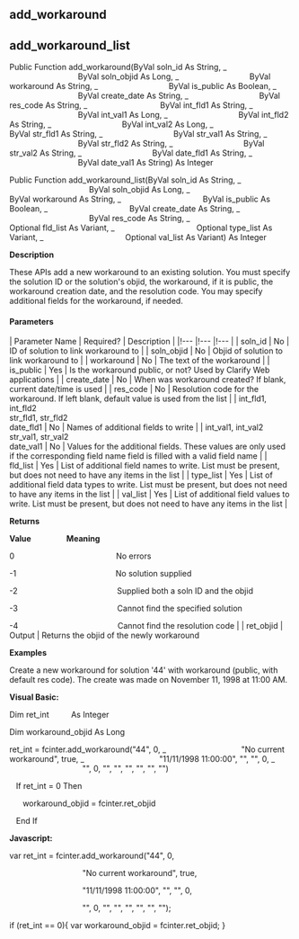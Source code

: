 add_workaround
--------------

add_workaround_list
---------------------

Public Function add_workaround(ByVal soln_id As String, _
                               ByVal soln_objid As Long, _
                               ByVal workaround As String, _
                               ByVal is_public As Boolean, _
                               ByVal create_date As String, _
                               ByVal res_code As String, _ 
                               ByVal int_fld1 As String, _
                               ByVal int_val1 As Long, _
                               ByVal int_fld2 As String, _
                               ByVal int_val2 As Long, _
                               ByVal str_fld1 As String, _
                               ByVal str_val1 As String, _
                               ByVal str_fld2 As String, _
                               ByVal str_val2 As String, _
                               ByVal date_fld1 As String, _
                               ByVal date_val1 As String) As Integer

Public Function add_workaround_list(ByVal soln_id As String, _
                                    ByVal soln_objid As Long, _
                                    ByVal workaround As String, _
                                    ByVal is_public As Boolean, _
                                    ByVal create_date As String, _
                                    ByVal res_code As String, _
                                    Optional fld_list As Variant, _
                                    Optional type_list As Variant, _
                                    Optional val_list As Variant) As Integer

**Description**

These APIs add a new workaround to an existing solution. You must specify the solution ID or the solution's objid, the workaround, if it is public, the workaround creation date, and the resolution code. You may specify additional fields for the workaround, if needed.

#### Parameters

| Parameter Name | Required? | Description |
|!--- |!--- |!--- |
| soln_id | No | ID of solution to link workaround to |
| soln_objid | No | Objid of solution to link workaround to |
| workaround | No | The text of the workaround |
| is_public | Yes | Is the workaround public, or not? Used by Clarify Web applications |
| create_date | No | When was workaround created? If blank, current date/time is used |
| res_code | No | Resolution code for the workaround. If left blank, default value is used from the list |
| int_fld1, int_fld2<br>str_fld1, str_fld2<br>date_fld1 | No | Names of additional fields to write |
| int_val1, int_val2<br>str_val1, str_val2<br>date_val1 | No | Values for the additional fields. These values are only used if the corresponding field name field is filled with a valid field name |
| fld_list | Yes | List of additional field names to write. List must be present, but does not need to have any items in the list |
| type_list | Yes | List of additional field data types to write. List must be present, but does not need to have any items in the list |
| val_list | Yes | List of additional field values to write. List must be present, but does not need to have any items in the list |

**Returns**

**Value**                **Meaning**

0                                              No errors

-1                                             No solution supplied

-2                                             Supplied both a soln ID and the objid

-3                                             Cannot find the specified solution

-4                                             Cannot find the resolution code |
| ret_objid | Output | Returns the objid of the newly workaround

**Examples**

 Create a new workaround for solution '44' with workaround (public, with default res code). The create was made on November 11, 1998 at 11:00 AM.

**Visual Basic:**

Dim ret_int          As Integer

Dim workaround_objid As Long

ret_int = fcinter.add_workaround("44", 0, _
                                 "No current workaround", true, _
                                 "11/11/1998 11:00:00", "", "", 0, _
                                 "", 0, "", "", "", "", "", "")

   If ret_int = 0 Then

      workaround_objid = fcinter.ret_objid

   End If

**Javascript:**

var ret_int = fcinter.add_workaround("44", 0,

                                 "No current workaround", true,

                                 "11/11/1998 11:00:00", "", "", 0,

                                 "", 0, "", "", "", "", "", "");

if (ret_int == 0){ var workaround_objid = fcinter.ret_objid; }